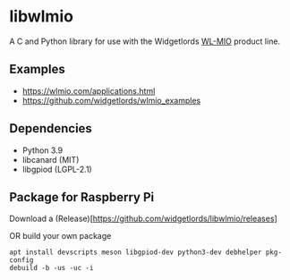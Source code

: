 # libwlmio

A C and Python library for use with the Widgetlords [WL-MIO](https://wlmio.com/) product line.

## Examples

- https://wlmio.com/applications.html
- https://github.com/widgetlords/wlmio_examples

## Dependencies

- Python 3.9
- libcanard (MIT)
- libgpiod (LGPL-2.1)

## Package for Raspberry Pi

Download a (Release)[https://github.com/widgetlords/libwlmio/releases]

OR build your own package

```
apt install devscripts meson libgpiod-dev python3-dev debhelper pkg-config
debuild -b -us -uc -i
```
